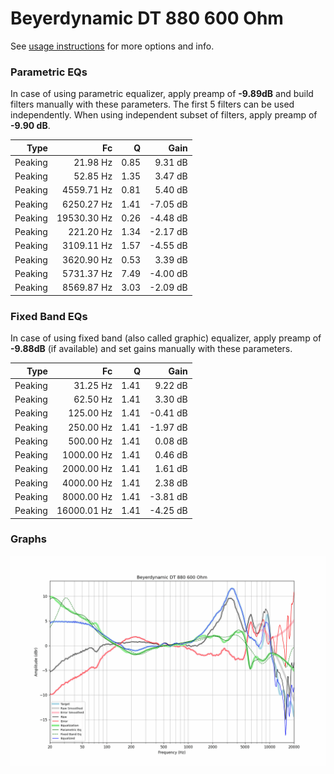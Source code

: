 # Beyerdynamic DT 880 600 Ohm
See [usage instructions](https://github.com/jaakkopasanen/AutoEq#usage) for more options and info.

### Parametric EQs
In case of using parametric equalizer, apply preamp of **-9.89dB** and build filters manually
with these parameters. The first 5 filters can be used independently.
When using independent subset of filters, apply preamp of **-9.90 dB**.

| Type    | Fc          |    Q | Gain     |
|--------:|------------:|-----:|---------:|
| Peaking | 21.98 Hz    | 0.85 | 9.31 dB  |
| Peaking | 52.85 Hz    | 1.35 | 3.47 dB  |
| Peaking | 4559.71 Hz  | 0.81 | 5.40 dB  |
| Peaking | 6250.27 Hz  | 1.41 | -7.05 dB |
| Peaking | 19530.30 Hz | 0.26 | -4.48 dB |
| Peaking | 221.20 Hz   | 1.34 | -2.17 dB |
| Peaking | 3109.11 Hz  | 1.57 | -4.55 dB |
| Peaking | 3620.90 Hz  | 0.53 | 3.39 dB  |
| Peaking | 5731.37 Hz  | 7.49 | -4.00 dB |
| Peaking | 8569.87 Hz  | 3.03 | -2.09 dB |

### Fixed Band EQs
In case of using fixed band (also called graphic) equalizer, apply preamp of **-9.88dB**
(if available) and set gains manually with these parameters.

| Type    | Fc          |    Q | Gain     |
|--------:|------------:|-----:|---------:|
| Peaking | 31.25 Hz    | 1.41 | 9.22 dB  |
| Peaking | 62.50 Hz    | 1.41 | 3.30 dB  |
| Peaking | 125.00 Hz   | 1.41 | -0.41 dB |
| Peaking | 250.00 Hz   | 1.41 | -1.97 dB |
| Peaking | 500.00 Hz   | 1.41 | 0.08 dB  |
| Peaking | 1000.00 Hz  | 1.41 | 0.46 dB  |
| Peaking | 2000.00 Hz  | 1.41 | 1.61 dB  |
| Peaking | 4000.00 Hz  | 1.41 | 2.38 dB  |
| Peaking | 8000.00 Hz  | 1.41 | -3.81 dB |
| Peaking | 16000.01 Hz | 1.41 | -4.25 dB |

### Graphs
![](./Beyerdynamic%20DT%20880%20600%20Ohm.png)
